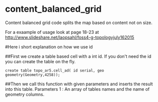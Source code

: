 # content_balanced_grid
Content balanced grid code splits the map based on content not on size. 

For a exaample of usage look at page 18-23 at http://www.slideshare.net/laopsahl/foss4-g-topologyjuly162015

#Here i short explanation on how we use id 

##First we create a table based cell with a int id. If you don't need the id you can create the table on the fly.

```
create table topo_ar5.cell_ad( id serial, geo geometry(Geometry,4258));
```

##Then we call this function with given parameters and inserts the result into this table.
Parameters 1 : An array of tables names and the name of geometry columns.


